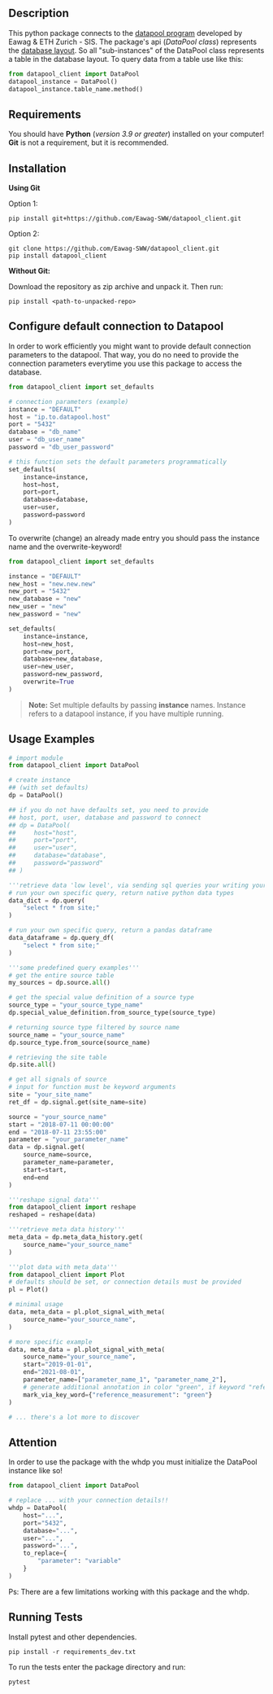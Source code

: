 ## Description
This python package connects to the [datapool program](https://datapool.readthedocs.io/en/latest/#) developed by Eawag & ETH Zurich - SIS.
The package's api (*DataPool class*) represents the [database layout](https://datapool.readthedocs.io/en/latest/_images/DataModel.svg). 
So all "sub-instances" of the DataPool class represents a table in the database layout. To query data from a table use like this:

```python
from datapool_client import DataPool
datapool_instance = DataPool()
datapool_instance.table_name.method()
```

## Requirements
You should have  **Python** (*version 3.9 or greater*) installed on your computer! **Git** is not a requirement, but it is recommended.

## Installation

**Using Git**

Option 1:
```shell 
pip install git+https://github.com/Eawag-SWW/datapool_client.git
```
Option 2:
```shell 
git clone https://github.com/Eawag-SWW/datapool_client.git
pip install datapool_client
```

**Without Git:**

Download the repository as zip archive and unpack it. Then run:
```shell 
pip install <path-to-unpacked-repo>
```


## Configure default connection to Datapool

In order to work efficiently you might want to provide default connection parameters to the datapool.
That way, you do no need to provide the connection parameters everytime you use this package to access the database.

```python
from datapool_client import set_defaults

# connection parameters (example)
instance = "DEFAULT"
host = "ip.to.datapool.host"
port = "5432"
database = "db_name"
user = "db_user_name"
password = "db_user_password"

# this function sets the default parameters programmatically
set_defaults(
    instance=instance, 
    host=host, 
    port=port, 
    database=database, 
    user=user, 
    password=password
)
```

To overwrite (change) an already made entry you should pass the instance name and the overwrite-keyword!
```python
from datapool_client import set_defaults

instance = "DEFAULT"
new_host = "new.new.new"
new_port = "5432"
new_database = "new"
new_user = "new"
new_password = "new"

set_defaults(
    instance=instance, 
    host=new_host, 
    port=new_port, 
    database=new_database, 
    user=new_user, 
    password=new_password, 
    overwrite=True
)
```

> **Note:** Set multiple defaults by passing **instance** names. Instance refers to a datapool instance, if you have multiple running.


## Usage Examples

```python
# import module
from datapool_client import DataPool

# create instance 
## (with set defaults)
dp = DataPool()

## if you do not have defaults set, you need to provide 
## host, port, user, database and password to connect
## dp = DataPool(
##     host="host",
##     port="port",
##     user="user",
##     database="database",
##     password="password"
## )

'''retrieve data 'low level', via sending sql queries your writing yourself.'''
# run your own specific query, return native python data types
data_dict = dp.query(
    "select * from site;"
)

# run your own specific query, return a pandas dataframe
data_dataframe = dp.query_df(
    "select * from site;"
)

'''some predefined query examples'''
# get the entire source table
my_sources = dp.source.all()

# get the special value definition of a source type
source_type = "your_source_type_name"
dp.special_value_definition.from_source_type(source_type)

# returning source type filtered by source name
source_name = "your_source_name"
dp.source_type.from_source(source_name)

# retrieving the site table
dp.site.all()

# get all signals of source
# input for function must be keyword arguments
site = "your_site_name"
ret_df = dp.signal.get(site_name=site)

source = "your_source_name"
start = "2018-07-11 00:00:00"
end = "2018-07-11 23:55:00"
parameter = "your_parameter_name"
data = dp.signal.get(
    source_name=source, 
    parameter_name=parameter, 
    start=start, 
    end=end
)

'''reshape signal data'''
from datapool_client import reshape
reshaped = reshape(data)

'''retrieve meta data history'''
meta_data = dp.meta_data_history.get(
    source_name="your_source_name"
)

'''plot data with meta_data'''
from datapool_client import Plot
# defaults should be set, or connection details must be provided
pl = Plot()

# minimal usage
data, meta_data = pl.plot_signal_with_meta(
    source_name="your_source_name",
)

# more specific example
data, meta_data = pl.plot_signal_with_meta(
    source_name="your_source_name", 
    start="2019-01-01", 
    end="2021-08-01",
    parameter_name=["parameter_name_1", "parameter_name_2"],
    # generate additional annotation in color "green", if keyword "reference_measurement" is found 
    mark_via_key_word={"reference_measurement": "green"}
)

# ... there's a lot more to discover
```

## Attention

In order to use the package with the whdp you must initialize the DataPool instance like so!

```python
from datapool_client import DataPool

# replace ... with your connection details!!
whdp = DataPool(
    host="...",
    port="5432",
    database="...",
    user="...",
    password="...",
    to_replace={
        "parameter": "variable"
    }
)
```
Ps: There are a few limitations working with this package and the whdp.


## Running Tests

Install pytest and other dependencies.
```shell
pip install -r requirements_dev.txt
```

To run the tests enter the package directory and run:
```shell
pytest
```
